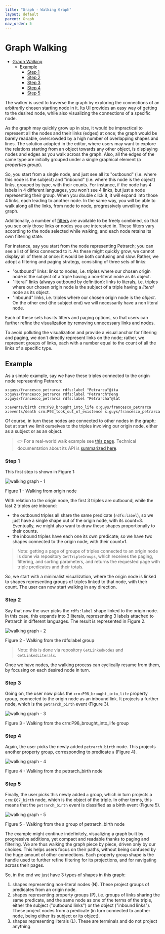 ```yaml
---
title: "Graph - Walking Graph"
layout: default
parent: Graph
nav_order: 5
---
```


# Graph Walking

- [Graph Walking](#graph-walking)
  - [Example](#example)
    - [Step 1](#step-1)
    - [Step 2](#step-2)
    - [Step 3](#step-3)
    - [Step 4](#step-4)
    - [Step 5](#step-5)

The walker is used to traverse the graph by exploring the connections of an arbitrarily chosen starting node in it. Its UI provides an easy way of getting to the desired node, while also visualizing the connections of a specific node.

As the graph may quickly grow up in size, it would be impractical to represent all the nodes and their links (edges) at once; the graph would be barely readable, overcrowded by a high number of overlapping shapes and lines. The solution adopted in the editor, where users may want to explore the relations starting from an object towards any other object, is displaying nodes and edges as you walk across the graph. Also, all the edges of the same type are initially grouped under a single graphical element (a _properties group_).

So, you start from a single node, and just see all its "outbound" (i.e. where this node is the subject) and "inbound" (i.e. where this node is the object) links, grouped by type, with their counts. For instance, if the node has 4 labels in 4 different languages, you won't see 4 links, but just a node representing their group. When you double click it, it will expand into those 4 links, each leading to another node. In the same way, you will be able to walk along all the links, from node to node, progressively unveiling the graph.

Additionally, a number of [filters](walking-filters) are available to be freely combined, so that you see only those links or nodes you are interested in. These filters vary according to the node selected while walking, and each node retains its own filtering state.

For instance, say you start from the node representing Petrarch; you can see a list of links connected to it. As these might quickly grow, we cannot display all of them at once: it would be both confusing and slow. Rather, we adopt a filtering and paging strategy, consisting of three sets of links:

- "outbound" links: links to nodes, i.e. triples where our chosen origin node is the subject of a triple having a non-literal node as its object.
- "literal" links (always outbound by definition): links to literals, i.e. triples where our chosen origin node is the subject of a triple having a _literal_ node as its object.
- "inbound" links, i.e. triples where our chosen origin node is the _object_. On the other end (the subject end) we will necessarily have a non literal node.

Each of these sets has its filters and paging options, so that users can further refine the visualization by removing unnecessary links and nodes.

To avoid polluting the visualization and provide a visual anchor for filtering and paging, we don't directly represent links on the node; rather, we represent groups of links, each with a number equal to the count of all the links of a specific type.

## Example

As a simple example, say we have these triples connected to the origin node representing Petrarch:

```turtle
x:guys/francesco_petrarca rdfs:label "Petrarca"@ita
x:guys/francesco_petrarca rdfs:label "Petrarch"@eng
x:guys/francesco_petrarca rdfs:label "Petrarcha"@lat

x:events/birth crm:P98_brought_into_life x:guys/francesco_petrarca
x:events/death crm:P93_took_out_of_existence x:guys/francesco_petrarca
```

Of course, in turn these nodes are connected to other nodes in the graph; but at start we limit ourselves to the triples involving our origin node, either as a subject or as an object.

>👉 For a real-world walk example see [this page](walking-sample). Technical documentation about its API is [summarized here](walking-api).

### Step 1

This first step is shown in Figure 1:

![walking graph - 1](img/graph-walk-0.png)

Figure 1 - Walking from origin node

With relation to the origin node, the first 3 triples are outbound, while the last 2 triples are inbound:

- the outbound triples all share the same predicate (`rdfs:label`), so we just have a single shape out of the origin node, with its count=3. Eventually, we might also want to draw these shapes proportionally to their counts.
- the inbound triples have each one its own predicate; so we have two shapes connected to the origin node, with their count=1.

>Note: getting a page of groups of triples connected to an origin node is done via repository `GetTripleGroups`, which receives the paging, filtering, and sorting parameters, and returns the requested page with triple predicates and their totals.

So, we start with a minimalist visualization, where the origin node is linked to shapes representing groups of triples linked to that node, with their count. The user can now start walking in any direction.

### Step 2

Say that now the user picks the `rdfs:label` shape linked to the origin node. In this case, this expands into 3 literals, representing 3 labels attached to Petrarch in different languages. The result is represented in Figure 2.

![walking graph - 2](img/graph-walk-1.png)

Figure 2 - Walking from the rdfs:label group

>Note: this is done via repository `GetLinkedNodes` and `GetLinkedLiterals`.

Once we have nodes, the walking process can cyclically resume from them, by focusing on each desired node in turn.

### Step 3

Going on, the user now picks the `crm:P98_brought_into_life` property group, connected to the origin node as an inbound link. It projects a further node, which is the `petrarch_birth` event (Figure 3).

![walking graph - 3](img/graph-walk-2.png)

Figure 3 - Walking from the crm:P98_brought_into_life group

### Step 4

Again, the user picks the newly added `petrarch_birth` node. This projects another property group, corresponding to predicate `a` (Figure 4).

![walking graph - 4](img/graph-walk-3.png)

Figure 4 - Walking from the petrarch_birth node

### Step 5

Finally, the user picks this newly added `a` group, which in turn projects a `crm:E67_birth` node, which is the object of the triple. In other terms, this means that the `petrarch_birth` event is classified as a birth event (Figure 5).

![walking graph - 5](img/graph-walk-4.png)

Figure 5 - Walking from the a group of petrarch_birth node

The example might continue indefinitely, visualizing a graph built by progressive additions, yet compact and readable thanks to paging and filtering. We are thus walking the graph piece by piece, driven only by our choices. This helps users focus on their paths, without being confused by the huge amount of other connections. Each property group shape is the handle used to further refine filtering for its projections, and for navigating across their pages.

So, in the end we just have 3 types of shapes in this graph:

1. shapes representing non-literal nodes (N). These project groups of predicates from an origin node.
2. shapes representing property groups (P), i.e. groups of links sharing the same predicate, and the same node as one of the terms of the triple, either the subject ("outbound links") or the object ("inbound links"). These project nodes from a predicate (in turn connected to another node, being either its subject or its object).
3. shapes representing literals (L). These are terminals and do not project anything.

